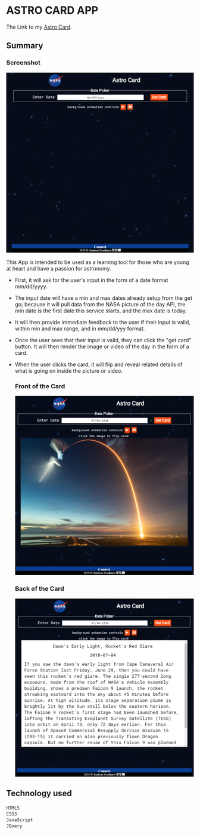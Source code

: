 # ASTRO CARD APP
The Link to my [Astro Card](https://peterandreas77.github.io/astro-card/).

## Summary

### Screenshot
  ![](images/astro-card-initial.png)
  
This App is intended to be used as a learning tool for those who are young at heart and have a passion for astronomy.

- First, it will ask for the user's input in the form of a date format mm/dd/yyyy.
- The input date will have a min and max dates already setup from the get go; because it will pull data from the NASA picture of the day API, the min date is the first date this service starts, and the max date is today.
- It will then provide immediate feedback to the user if their input is valid, within min and max range, and in mm/dd/yyy format.
- Once the user sees that their input is valid, they can click the "get card" button. It will then render the image or video of the day in the form of a card.
- When the user clicks the card, it will flip and reveal related details of what is going on inside the picture or video.
  
  ### Front of the Card
  ![](images/astro-card-front.png)
  
  ### Back of the Card
  ![](images/astro-card-back.png)

## Technology used
```
HTML5
CSS3
JavaScript
JQuery
```
